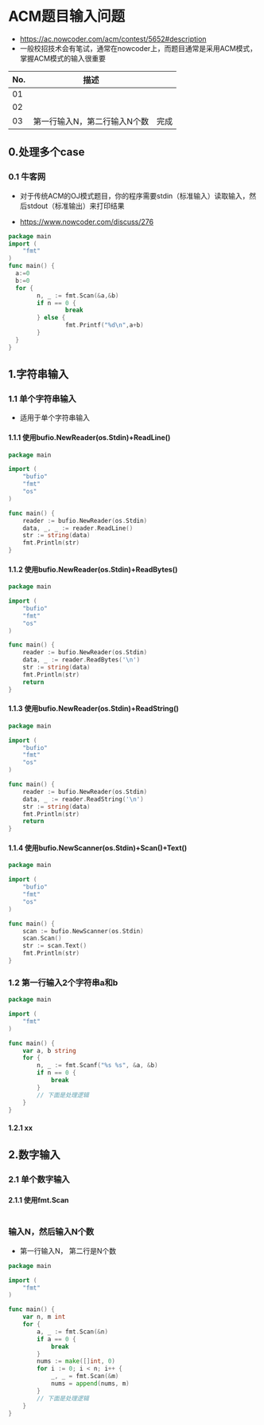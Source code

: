 # ACM题目输入问题

- https://ac.nowcoder.com/acm/contest/5652#description
- 一般校招技术会有笔试，通常在nowcoder上，而题目通常是采用ACM模式，掌握ACM模式的输入很重要

| No. | 描述              |    |
|-----|-----------------|----|
| 01  |                 |    |
| 02  |                 |    |
| 03  | 第一行输入N，第二行输入N个数 | 完成 |

## 0.处理多个case

### 0.1 牛客网

- 对于传统ACM的OJ模式题目，你的程序需要stdin（标准输入）读取输入，然后stdout（标准输出）来打印结果

- https://www.nowcoder.com/discuss/276

```go
package main
import (
    "fmt"
)
func main() {
  a:=0
  b:=0
  for {
        n, _ := fmt.Scan(&a,&b)
        if n == 0 {
                break
        } else {
                fmt.Printf("%d\n",a+b)
        }
  }
}
```

## 1.字符串输入

### 1.1 单个字符串输入

- 适用于单个字符串输入

#### 1.1.1 使用bufio.NewReader(os.Stdin)+ReadLine()

```go
package main

import (
	"bufio"
	"fmt"
	"os"
)

func main() {
	reader := bufio.NewReader(os.Stdin)
	data, _, _ := reader.ReadLine()
	str := string(data)
	fmt.Println(str)
}
```

#### 1.1.2 使用bufio.NewReader(os.Stdin)+ReadBytes()

```go
package main

import (
	"bufio"
	"fmt"
	"os"
)

func main() {
	reader := bufio.NewReader(os.Stdin)
	data, _ := reader.ReadBytes('\n')
	str := string(data)
	fmt.Println(str)
	return
}
```

#### 1.1.3 使用bufio.NewReader(os.Stdin)+ReadString()

```go
package main

import (
	"bufio"
	"fmt"
	"os"
)

func main() {
	reader := bufio.NewReader(os.Stdin)
	data, _ := reader.ReadString('\n')
	str := string(data)
	fmt.Println(str)
	return
}
```

#### 1.1.4 使用bufio.NewScanner(os.Stdin)+Scan()+Text()

```go
package main

import (
	"bufio"
	"fmt"
	"os"
)

func main() {
	scan := bufio.NewScanner(os.Stdin)
	scan.Scan()
	str := scan.Text()
	fmt.Println(str)
}
```

### 1.2 第一行输入2个字符串a和b

```go
package main

import (
	"fmt"
)

func main() {
	var a, b string
	for {
		n, _ := fmt.Scanf("%s %s", &a, &b)
		if n == 0 {
			break
		}
		// 下面是处理逻辑
	}
}
```

#### 1.2.1 xx

## 2.数字输入

### 2.1 单个数字输入

#### 2.1.1 使用fmt.Scan

```go

```

### 输入N，然后输入N个数

- 第一行输入N， 第二行是N个数

```go
package main

import (
	"fmt"
)

func main() {
	var n, m int
	for {
		a, _ := fmt.Scan(&n)
		if a == 0 {
			break
		}
		nums := make([]int, 0)
		for i := 0; i < n; i++ {
			_, _ = fmt.Scan(&m)
			nums = append(nums, m)
		}
        // 下面是处理逻辑
	}
}
```